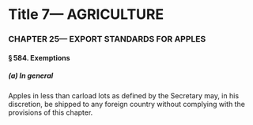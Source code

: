
# Title 7— AGRICULTURE
### CHAPTER 25— EXPORT STANDARDS FOR APPLES
#### § 584. Exemptions
##### (a) In general

Apples in less than carload lots as defined by the Secretary may, in his discretion, be shipped to any foreign country without complying with the provisions of this chapter.

